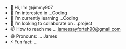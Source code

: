 - 👋 Hi, I’m @jimmy907
- 👀 I’m interested in ...Coding 
- 🌱 I’m currently learning ...Coding 
- 💞️ I’m looking to collaborate on ...project 
- 📫 How to reach me ... jamessayforteh90@gmail.com 
- 😄 Pronouns: ... James 
- ⚡ Fun fact: ...

<!---
jimmy907/jimmy907 is a ✨ special ✨ repository because its `README.md` (this file) appears on your GitHub profile.
You can click the Preview link to take a look at your changes.
--->
